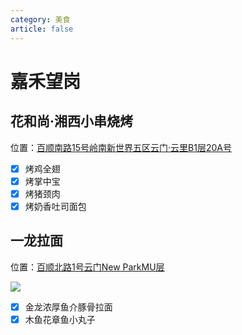 ```yaml
---
category: 美食
article: false
---
```


# 嘉禾望岗

## 花和尚·湘西小串烧烤

<span class="icon iconfont icon-locate"></span> 位置：<a href="https://ditu.amap.com/place/B0HKYDTY2G" target="_blank">百顺南路15号岭南新世界五区云门·云里B1层20A号</a>

- [x] 烤鸡全翅
- [x] 烤掌中宝
- [x] 烤猪颈肉
- [x] 烤奶香吐司面包

## 一龙拉面

<span class="icon iconfont icon-locate"></span> 位置：<a href="https://ditu.amap.com/place/B0H1D7O5OQ" target="_blank">百顺北路1号云门New ParkMU层</a>

![](https://img.sherry4869.com/blog/life/food/guangzhou/by/jhwg/yllm/img.jpg)

- [x] 金龙浓厚鱼介豚骨拉面
- [x] 木鱼花章鱼小丸子